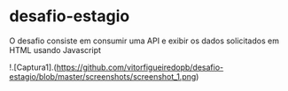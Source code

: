 # desafio-estagio
O desafio consiste em consumir uma API e exibir os dados solicitados em HTML usando Javascript

!.[Captura1].(https://github.com/vitorfigueiredopb/desafio-estagio/blob/master/screenshots/screenshot_1.png)
